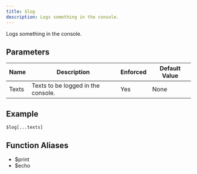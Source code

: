 ```yaml
---
title: $log
description: Logs something in the console.
---
```


Logs something in the console.
## Parameters
| Name  |            Description             | Enforced | Default Value |
|-------|------------------------------------|----------|---------------|
| Texts | Texts to be logged in the console. | Yes      | None          |
## Example
```
$log[...texts]
```
## Function Aliases
- $print
- $echo